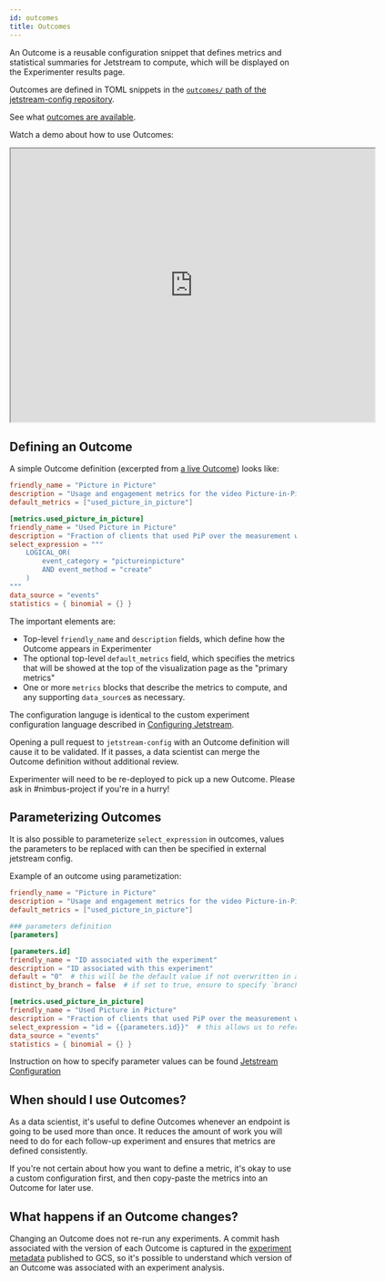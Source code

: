```yaml
---
id: outcomes
title: Outcomes
---
```


An Outcome is a reusable configuration snippet
that defines metrics and statistical summaries for Jetstream to compute,
which will be displayed on the Experimenter results page.

Outcomes are defined in TOML snippets in the [`outcomes/` path of the jetstream-config repository](https://github.com/mozilla/jetstream-config/tree/main/outcomes).

See what [outcomes are available](https://mozilla.github.io/jetstream-config/outcomes/firefox_desktop/firefox_suggest/).

Watch a demo about how to use Outcomes:

<iframe src="https://drive.google.com/file/d/10pHG1S8ucpVBlNgCq2CIR5lXPLdJQfwm/preview" width="640" height="480"></iframe>

## Defining an Outcome

A simple Outcome definition (excerpted from [a live Outcome](https://github.com/mozilla/jetstream-config/blob/main/outcomes/firefox_desktop/picture_in_picture.toml)) looks like:

```toml
friendly_name = "Picture in Picture"
description = "Usage and engagement metrics for the video Picture-in-Picture feature."
default_metrics = ["used_picture_in_picture"]

[metrics.used_picture_in_picture]
friendly_name = "Used Picture in Picture"
description = "Fraction of clients that used PiP over the measurement window"
select_expression = """
    LOGICAL_OR(
        event_category = "pictureinpicture"
        AND event_method = "create"
    )
"""
data_source = "events"
statistics = { binomial = {} }
```

The important elements are:

* Top-level `friendly_name` and `description` fields, which define how the Outcome appears in Experimenter
* The optional top-level `default_metrics` field, which specifies the metrics that will be showed at the top of the visualization page as the "primary metrics"
* One or more `metrics` blocks that describe the metrics to compute, and any supporting `data_source`s as necessary.

The configuration languge is identical to the custom experiment configuration language described in [Configuring Jetstream].

Opening a pull request to `jetstream-config` with an Outcome definition will cause it to be validated.
If it passes, a data scientist can merge the Outcome definition without additional review.

Experimenter will need to be re-deployed to pick up a new Outcome. Please ask in #nimbus-project if you're in a hurry!

[Configuring Jetstream]: jetstream/configuration.md

## Parameterizing Outcomes

It is also possible to parameterize `select_expression` in outcomes, values the parameters to be replaced with can then be specified in external jetstream config.

Example of an outcome using parametization:

```toml
friendly_name = "Picture in Picture"
description = "Usage and engagement metrics for the video Picture-in-Picture feature."
default_metrics = ["used_picture_in_picture"]

### parameters definition
[parameters]

[parameters.id]
friendly_name = "ID associated with the experiment"
description = "ID associated with this experiment"
default = "0"  # this will be the default value if not overwritten in an external config
distinct_by_branch = false  # if set to true, ensure to specify `branch_name` for each parameter

[metrics.used_picture_in_picture]
friendly_name = "Used Picture in Picture"
description = "Fraction of clients that used PiP over the measurement window"
select_expression = "id = {{parameters.id}}"  # this allows us to reference defined parameters here
data_source = "events"
statistics = { binomial = {} }
```

Instruction on how to specify parameter values can be found [Jetstream Configuration](configuration.md#overwriting-outcomes-parameters)


## When should I use Outcomes?

As a data scientist, it's useful to define Outcomes whenever an endpoint is going to be used more than once.
It reduces the amount of work you will need to do for each follow-up experiment and ensures that metrics are defined consistently.

If you're not certain about how you want to define a metric, it's okay to use a custom configuration first,
and then copy-paste the metrics into an Outcome for later use.

## What happens if an Outcome changes?

Changing an Outcome does not re-run any experiments.
A commit hash associated with the version of each Outcome is captured in the [experiment metadata](jetstream/data-products.md) published to GCS,
so it's possible to understand which version of an Outcome was associated with an experiment analysis.
